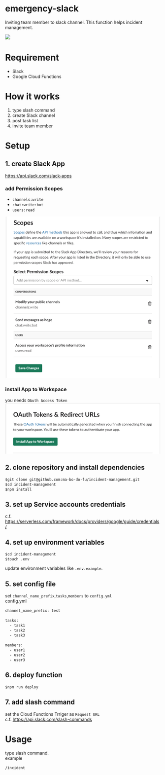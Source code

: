 # emergency-slack
Inviting team member to slack channel.
This function helps incident management.

![](./images/usage.gif)

# Requirement
- Slack
- Google Cloud Functions

# How it works
1. type slash command
2. create Slack channel
3. post task list
4. invite team member

# Setup
## 1. create Slack App
https://api.slack.com/slack-apps
### add Permission Scopes
- `channels:write`
- `chat:write:bot`
- `users:read`

![](./images/permission_scopes.png)
### install App to Workspace
you needs `OAuth Access Token`  
![](./images/install_app.png)
## 2. clone repository and install dependencies
```
$git clone git@github.com:ma-bo-do-fu/incident-management.git
$cd incident-management
$npm install
```
## 3. set up Service accounts credentials
c.f. https://serverless.com/framework/docs/providers/google/guide/credentials/
## 4. set up environment variables
```
$cd incident-management
$touch .env
```
update environment variables like `.env.example`.  
## 5. set config file
set `channel_name_prefix`,`tasks`,`members` to `config.yml`  
config.yml
```
channel_name_prefix: test

tasks:
  - task1
  - task2
  - task3

members:
  - user1
  - user2
  - user3

```
## 6. deploy function
```
$npm run deploy
```
## 7. add slash command
set the Cloud Functions Trriger as `Request URL`  
c.f. https://api.slack.com/slash-commands
# Usage
type slash command.  
example
```
/incident
```


